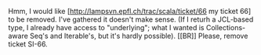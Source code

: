 Hmm, I would like [http://lampsvn.epfl.ch/trac/scala/ticket/66 my ticket 66] to be removed. I've gathered it doesn't make sense. (If I returh a JCL-based type, I already have access to "underlying"; what I wanted is Collections-aware Seq's and Iterable's, but it's hardly possible). [[BR]]
Please, remove ticket SI-66.
